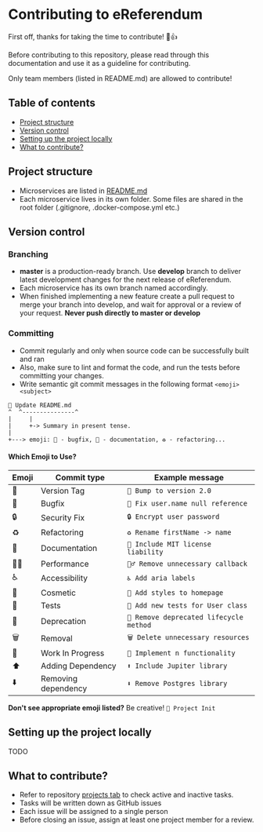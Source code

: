 
# Contributing to eReferendum

First off, thanks for taking the time to contribute! 🎉👍

Before contributing to this repository, please read through this documentation and use it as a guideline for contributing. 

Only team members (listed in README.md) are allowed to contribute!

## Table of contents

- [Project structure](#project-structure)
- [Version control](#version-control)
- [Setting up the project locally](#setting-up-the-project-locally)
- [What to contribute?](#what-to-contribute)
 
## Project structure

- Microservices are listed in [README.md](./README.md#microservices)
- Each microservice lives in its own folder. Some files are shared in the root folder (.gitignore, .docker-compose.yml etc.)

## Version control

### Branching

- **master** is a production-ready branch. Use **develop** branch to deliver latest development changes for the next release of eReferendum.
- Each microservice has its own branch named accordingly.
- When finished implementing a new feature create a pull request to merge your branch into develop, and wait for approval or a review of your request. **Never push directly to master or develop**

### Committing

- Commit regularly and only when source code can be successfully built and ran
- Also, make sure to lint and format the code, and run the tests before committing your
changes.
- Write semantic git commit messages in the following format `<emoji> <subject>`

```
📝 Update README.md
^  ^---------------^
|     |
|     +-> Summary in present tense.
|
+---> emoji: 🐛 - bugfix, 📝 - documentation, ♻️ - refactoring...
```
#### Which Emoji to Use?

|Emoji|Commit type|Example message|
|--|--|--|
|🔖|Version Tag|`🔖 Bump to version 2.0`|
|🐛|Bugfix|`🐛 Fix user.name null reference`|
|🔒|Security Fix|`🔒 Encrypt user password`|
|♻️|Refactoring|`♻️ Rename firstName -> name`|
|📝|Documentation|`📝 Include MIT license liability`|
|🏃‍♂️|Performance|`🏃‍♂️ Remove unnecessary callback`|
|♿|Accessibility|`♿ Add aria labels`|
|🎨|Cosmetic|`🎨 Add styles to homepage`|
|🚨|Tests|`🚨 Add new tests for User class`|
|💩|Deprecation|`💩 Remove deprecated lifecycle method`|
|🗑️|Removal|`🗑️ Delete unnecessary resources`|
|🚧|Work In Progress|`🚧 Implement n functionality`|
|⬆️|Adding Dependency|`⬆️ Include Jupiter library`|
|⬇️|Removing dependency|`⬇️ Remove Postgres library`|

**Don't see appropriate emoji listed?** Be creative! `🎉 Project Init`

## Setting up the project locally

TODO

## What to contribute?

- Refer to repository [projects tab](https://github.com/jvrlic/Seminar_Sa_blesavim_imenom/projects) to check active and inactive tasks. 
- Tasks will be written down as GitHub issues
- Each issue will be assigned to a single person
- Before closing an issue, assign at least one project member for a review.
